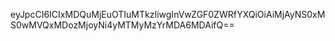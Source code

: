 eyJpcCI6ICIxMDQuMjEuOTIuMTkzIiwgInVwZGF0ZWRfYXQiOiAiMjAyNS0xMS0wMVQxMDozMjoyNi4yMTMyMzYrMDA6MDAifQ==